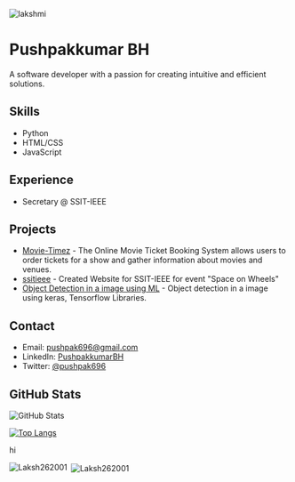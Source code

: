 <p align="left"> 
<img src="https://komarev.com/ghpvc/?username=PushpakkumarBH&label=Profile%20views&color=0e75b6&style=flat" alt="lakshmi"/>
</p>

<!-- Using Markdown to add content and formatting to your profile -->
# Pushpakkumar BH

A software developer with a passion for creating intuitive and efficient solutions.

## Skills
- Python
- HTML/CSS
- JavaScript

## Experience
<!-- - Software Developer Intern at XYZ Company (Summer 2020) -->
<!-- - Full-Stack Developer at ABC Company (2019-2020) -->
- Secretary @ SSIT-IEEE

## Projects
- [Movie-Timez](https://github.com/PushpakkumarBH/Movie-Timez) - The Online Movie Ticket Booking System allows users to order tickets for a show and gather information about movies and venues. 
- [ssitieee](https://github.com/PushpakkumarBH/ssitieee) - Created Website for SSIT-IEEE for event "Space on Wheels"
- [Object Detection in a image using ML](https://github.com/PushpakkumarBH/miniproject) - Object detection in a image using keras, Tensorflow Libraries.

## Contact
- Email: pushpak696@gmail.com
- LinkedIn: [PushpakkumarBH](https://www.linkedin.com/in/pushpakkumar-bh-4555a11b0)
- Twitter: [@pushpak696](https://twitter.com/pushpak696)

<!-- Using a GitHub widget to showcase your activity and contributions -->
## GitHub Stats

![GitHub Stats](https://github-readme-stats.vercel.app/api?username=PushpakkumarBH&show_icons=true)

[![Top Langs](https://github-readme-stats.vercel.app/api/top-langs/?username=PushpakkumarBH)](https://github.com/PushpakkumarBH)

hi 

<p>
<img align="left" src="https://github-readme-stats.vercel.app/api/top-langs?username=Laksh262001&show_icons=true&locale=en&layout=compact" alt="Laksh262001" />
</p>

<p>
&nbsp;<img align="center" src="https://github-readme-stats.vercel.app/api?username=Laksh262001&show_icons=true&locale=en" alt="Laksh262001" >
</p>
